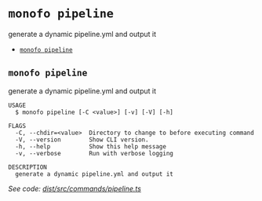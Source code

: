 `monofo pipeline`
=================

generate a dynamic pipeline.yml and output it

* [`monofo pipeline`](#monofo-pipeline)

## `monofo pipeline`

generate a dynamic pipeline.yml and output it

```
USAGE
  $ monofo pipeline [-C <value>] [-v] [-V] [-h]

FLAGS
  -C, --chdir=<value>  Directory to change to before executing command
  -V, --version        Show CLI version.
  -h, --help           Show this help message
  -v, --verbose        Run with verbose logging

DESCRIPTION
  generate a dynamic pipeline.yml and output it
```

_See code: [dist/src/commands/pipeline.ts](https://github.com/vital-software/monofo-buildkite-plugin/blob/v6.0.2/dist/src/commands/pipeline.ts)_
